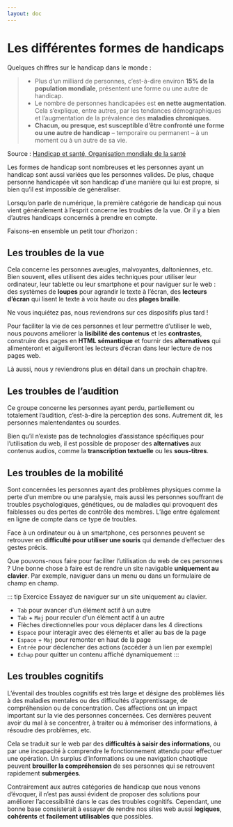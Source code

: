 ```yaml
---
layout: doc
---
```


# Les différentes formes de handicaps

Quelques chiffres sur le handicap dans le monde :

> - Plus d’un milliard de personnes, c’est-à-dire environ **15% de la population mondiale**, présentent une forme ou une autre de handicap.
> - Le nombre de personnes handicapées est **en nette augmentation**. Cela s’explique, entre autres, par les tendances démographiques 
> et l’augmentation de la prévalence des **maladies chroniques**. 
> - **Chacun, ou presque, est susceptible d’être confronté une forme ou une autre de handicap** – temporaire ou permanent – à un moment ou à un autre de sa vie.

Source : [Handicap et santé, Organisation mondiale de la santé](https://www.who.int/fr/news-room/fact-sheets/detail/disability-and-health)

Les formes de handicap sont nombreuses et les personnes ayant un handicap sont aussi variées que les personnes valides. 
De plus, chaque personne handicapée vit son handicap d’une manière qui lui est propre, si bien qu’il est impossible de généraliser.

Lorsqu’on parle de numérique, la première catégorie de handicap qui nous vient généralement à l’esprit concerne les troubles de la vue. 
Or il y a bien d’autres handicaps concernés à prendre en compte.

Faisons-en ensemble un petit tour d’horizon :

## Les troubles de la vue

Cela concerne les personnes aveugles, malvoyantes, daltoniennes, etc. 
Bien souvent, elles utilisent des aides techniques pour utiliser leur ordinateur, leur tablette ou leur smartphone et pour naviguer sur le web : 
des systèmes de **loupes** pour agrandir le texte à l’écran, des **lecteurs d’écran** qui lisent le texte à voix haute ou des **plages braille**. 

Ne vous inquiétez pas, nous reviendrons sur ces dispositifs plus tard !

Pour faciliter la vie de ces personnes et leur permettre d’utiliser le web, nous pouvons améliorer la **lisibilité des contenus** et les **contrastes**, 
construire des pages en **HTML sémantique** et fournir des **alternatives** qui alimenteront et aiguilleront les lecteurs d’écran dans leur lecture de nos pages web.

Là aussi, nous y reviendrons plus en détail dans un prochain chapitre.

## Les troubles de l’audition

Ce groupe concerne les personnes ayant perdu, partiellement ou totalement l’audition, c’est-à-dire la perception des sons. 
Autrement dit, les personnes malentendantes ou sourdes.

Bien qu’il n’existe pas de technologies d’assistance spécifiques pour l’utilisation du web, il est possible de proposer des **alternatives** aux contenus audios, 
comme la **transcription textuelle** ou les **sous-titres**.

## Les troubles de la mobilité

Sont concernées les personnes ayant des problèmes physiques comme la perte d’un membre ou une paralysie, 
mais aussi les personnes souffrant de troubles psychologiques, génétiques, ou de maladies qui provoquent des faiblesses ou des pertes de contrôle des membres. 
L’âge entre également en ligne de compte dans ce type de troubles.

Face à un ordinateur ou à un smartphone, ces personnes peuvent se retrouver en **difficulté pour utiliser une souris** qui demande d’effectuer des gestes précis.

Que pouvons-nous faire pour faciliter l’utilisation du web de ces personnes ? 
Une bonne chose à faire est de rendre un site navigable **uniquement au clavier**.
Par exemple, naviguer dans un menu ou dans un formulaire de champ en champ.

::: tip Exercice
Essayez de naviguer sur un site uniquement au clavier.

- `Tab` pour avancer d'un élément actif à un autre
- `Tab` + `Maj` pour reculer d'un élément actif à un autre
- Flèches directionnelles pour vous déplacer dans les 4 directions
- `Espace` pour interagir avec des éléments et aller au bas de la page
- `Espace` + `Maj` pour remonter en haut de la page
- `Entrée` pour déclencher des actions (accéder à un lien par exemple)
- `Echap` pour quitter un contenu affiché dynamiquement
:::

## Les troubles cognitifs

L’éventail des troubles cognitifs est très large et désigne des problèmes liés à des maladies mentales ou des difficultés d’apprentissage, 
de compréhension ou de concentration. Ces affections ont un impact important sur la vie des personnes concernées. 
Ces dernières peuvent avoir du mal à se concentrer, à traiter ou à mémoriser des informations, à résoudre des problèmes, etc.

Cela se traduit sur le web par des **difficultés à saisir des informations**, ou par une incapacité à comprendre le fonctionnement attendu pour effectuer une opération. 
Un surplus d’informations ou une navigation chaotique peuvent **brouiller la compréhension** de ses personnes qui se retrouvent rapidement **submergées**.

Contrairement aux autres catégories de handicap que nous venons d’évoquer, 
il n’est pas aussi évident de proposer des solutions pour améliorer l’accessibilité dans le cas des troubles cognitifs. 
Cependant, une bonne base consisterait à essayer de rendre nos sites web aussi **logiques**, **cohérents** et **facilement utilisables** que possibles.